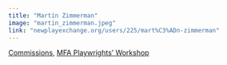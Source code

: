 ```yaml
---
title: "Martín Zimmerman"
image: "martin_zimmerman.jpeg"
link: "newplayexchange.org/users/225/mart%C3%ADn-zimmerman"
---
```


[Commissions](/programs/commissions), [MFA Playwrights’ Workshop](/programs/mfa-playwrights-workshop)